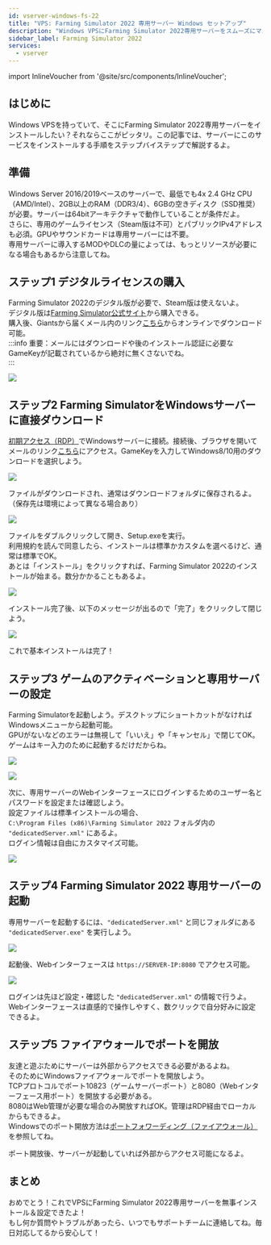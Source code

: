 ```yaml
---
id: vserver-windows-fs-22
title: "VPS: Farming Simulator 2022 専用サーバー Windows セットアップ"
description: "Windows VPSにFarming Simulator 2022専用サーバーをスムーズにマルチプレイできるようセットアップする方法 → 今すぐチェック"
sidebar_label: Farming Simulator 2022
services:
  - vserver
---
```


import InlineVoucher from '@site/src/components/InlineVoucher';

## はじめに

Windows VPSを持っていて、そこにFarming Simulator 2022専用サーバーをインストールしたい？それならここがピッタリ。この記事では、サーバーにこのサービスをインストールする手順をステップバイステップで解説するよ。
<InlineVoucher />

## 準備
Windows Server 2016/2019ベースのサーバーで、最低でも4x 2.4 GHz CPU（AMD/Intel）、2GB以上のRAM（DDR3/4）、6GBの空きディスク（SSD推奨）が必要。サーバーは64bitアーキテクチャで動作していることが条件だよ。  
さらに、専用のゲームライセンス（Steam版は不可）とパブリックIPv4アドレスも必須。GPUやサウンドカードは専用サーバーには不要。  
専用サーバーに導入するMODやDLCの量によっては、もっとリソースが必要になる場合もあるから注意してね。  

## ステップ1 デジタルライセンスの購入

Farming Simulator 2022のデジタル版が必要で、Steam版は使えないよ。  
デジタル版は[Farming Simulator公式サイト](https://www.farming-simulator.com/buy-now.php?lang=de&country=de&platform=pcdigital)から購入できる。  
購入後、Giantsから届くメール内のリンク[こちら](https://eshop.giants-software.com/downloads.php)からオンラインでダウンロード可能。  
:::info
重要：メールにはダウンロードや後のインストール認証に必要なGameKeyが記載されているから絶対に無くさないでね。  
:::

![](https://screensaver01.zap-hosting.com/index.php/s/EH9ysn2jHaQXrtf/preview)

## ステップ2 Farming SimulatorをWindowsサーバーに直接ダウンロード

[初期アクセス（RDP）](vserver-windows-userdp.md)でWindowsサーバーに接続。接続後、ブラウザを開いてメールのリンク[こちら](https://eshop.giants-software.com/downloads.php)にアクセス。GameKeyを入力してWindows8/10用のダウンロードを選択しよう。  

![](https://screensaver01.zap-hosting.com/index.php/s/JwMzAXbMx64CybQ/preview)

ファイルがダウンロードされ、通常はダウンロードフォルダに保存されるよ。（保存先は環境によって異なる場合あり）

![](https://screensaver01.zap-hosting.com/index.php/s/74LiBCfn2w6BwLJ/preview)

ファイルをダブルクリックして開き、Setup.exeを実行。  
利用規約を読んで同意したら、インストールは標準かカスタムを選べるけど、通常は標準でOK。  
あとは「インストール」をクリックすれば、Farming Simulator 2022のインストールが始まる。数分かかることもあるよ。  

![](https://screensaver01.zap-hosting.com/index.php/s/8SrHwEjgirmKTJJ/preview)

インストール完了後、以下のメッセージが出るので「完了」をクリックして閉じよう。  

![](https://screensaver01.zap-hosting.com/index.php/s/KYMX8SeMgxWmYdt/preview)

これで基本インストールは完了！

## ステップ3 ゲームのアクティベーションと専用サーバーの設定

Farming Simulatorを起動しよう。デスクトップにショートカットがなければWindowsメニューから起動可能。  
GPUがないなどのエラーは無視して「いいえ」や「キャンセル」で閉じてOK。ゲームはキー入力のために起動するだけだからね。  

![](https://screensaver01.zap-hosting.com/index.php/s/iMTyYAGknFwDA3H/preview)

![](https://screensaver01.zap-hosting.com/index.php/s/spnct8XYniz3Nf5/preview)

次に、専用サーバーのWebインターフェースにログインするためのユーザー名とパスワードを設定または確認しよう。  
設定ファイルは標準インストールの場合、  
`C:\Program Files (x86)\Farming Simulator 2022` フォルダ内の `"dedicatedServer.xml"` にあるよ。  
ログイン情報は自由にカスタマイズ可能。  

![](https://screensaver01.zap-hosting.com/index.php/s/kK7nxEtqxgxjLFG/preview)

## ステップ4 Farming Simulator 2022 専用サーバーの起動

専用サーバーを起動するには、`"dedicatedServer.xml"` と同じフォルダにある `"dedicatedServer.exe"` を実行しよう。

![](https://screensaver01.zap-hosting.com/index.php/s/qagHezKmK2tx2kj/preview)

起動後、Webインターフェースは `https://SERVER-IP:8080` でアクセス可能。  

![](https://screensaver01.zap-hosting.com/index.php/s/E8b34yHDPDbr9YP/preview)

ログインは先ほど設定・確認した `"dedicatedServer.xml"` の情報で行うよ。  
Webインターフェースは直感的で操作しやすく、数クリックで自分好みに設定できるよ。

## ステップ5 ファイアウォールでポートを開放

友達と遊ぶためにサーバーは外部からアクセスできる必要があるよね。  
そのためにWindowsファイアウォールでポートを開放しよう。  
TCPプロトコルでポート10823（ゲームサーバーポート）と8080（Webインターフェース用ポート）を開放する必要がある。  
8080はWeb管理が必要な場合のみ開放すればOK。管理はRDP経由でローカルからもできるよ。  
Windowsでのポート開放方法は[ポートフォワーディング（ファイアウォール）](vserver-windows-port.md)を参照してね。  

ポート開放後、サーバーが起動していれば外部からアクセス可能になるよ。

## まとめ

おめでとう！これでVPSにFarming Simulator 2022専用サーバーを無事インストール＆設定できたよ！  
もし何か質問やトラブルがあったら、いつでもサポートチームに連絡してね。毎日対応してるから安心して！  

<InlineVoucher />